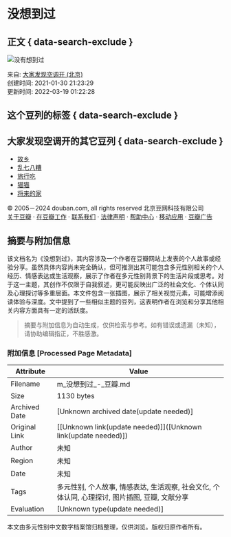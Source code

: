 # 没想到过

## 正文 { data-search-exclude }


![没有想到过](https://img9.doubanio.com/view/elanor_image/raw/public/MJV892V4.jpg)

来自: [大家发现空调开 (北京)](https://www.douban.com/people/49106520/)  
创建时间: 2021-01-30 21:23:29  
更新时间: 2022-03-19 01:22:28  

## 这个豆列的标签 { data-search-exclude }
## 大家发现空调开的其它豆列 { data-search-exclude }
- [故乡](https://www.douban.com/doulist/159123187/)
- [乱七八糟](https://www.douban.com/doulist/155011825/)
- [旅行吃](https://www.douban.com/doulist/156659908/)
- [猫猫](https://www.douban.com/doulist/157695097/)
- [将来的家](https://www.douban.com/doulist/149736513/)

© 2005－2024 douban.com, all rights reserved 北京豆网科技有限公司  
[关于豆瓣](https://www.douban.com/about) · [在豆瓣工作](https://www.douban.com/jobs) · [联系我们](https://www.douban.com/about?topic=contactus) · [法律声明](https://www.douban.com/about/legal) · [帮助中心](https://help.douban.com/?app=main) · [移动应用](https://www.douban.com/doubanapp/) · [豆瓣广告](https://www.douban.com/partner/)
<!-- tcd_original_link https://m.douban.com/doulist/135433446/ -->


## 摘要与附加信息

<!-- tcd_abstract -->
该文档名为《没想到过》，其内容涉及一个作者在豆瓣网站上发表的个人故事或经验分享。虽然具体内容尚未完全确认，但可推测出其可能包含多元性别相关的个人经历、情感表达或生活观察，展示了作者在多元性别背景下的生活片段或思考。对于这一主题，其创作不仅限于自我叙述，更可能反映出广泛的社会文化、个体认同及心理探讨等多重层面。本文件包含一张插图，展示了相关视觉元素，可能增添阅读体验与深度。文中提到了一些相似主题的豆列，这表明作者在浏览和分享其他相关内容方面具有一定的活跃度。
<!-- tcd_abstract_end -->

> 摘要与附加信息为自动生成，仅供检索与参考。如有错误或遗漏（未知），请协助编辑指正，不胜感激。

### 附加信息 [Processed Page Metadata]

| Attribute       | Value                                  |
|-----------------|----------------------------------------|
| Filename        | m_没想到过_-_豆瓣.md                             |
| Size            | 1130 bytes                           |
| Archived Date   | [Unknown archived date(update needed)]                             |
| Original Link   | [[Unknown link(update needed)]]([Unknown link(update needed)])                       |
| Author          | 未知                               |
| Region          | 未知                               |
| Date            | 未知                                 |
| Tags            | 多元性别, 个人故事, 情感表达, 生活观察, 社会文化, 个体认同, 心理探讨, 图片插图, 豆瓣, 文献分享                                 |
| Evaluation            | [Unknown type(update needed)]                                 |
<!-- tcd_table_end -->

本文由多元性别中文数字档案馆归档整理，仅供浏览。版权归原作者所有。

